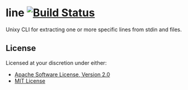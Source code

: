 # line [![Build Status][build.svg]][build]

Unixy CLI for extracting one or more specific lines from stdin and files.

## License

Licensed at your discretion under either:

 - [Apache Software License, Version 2.0](./LICENSE-APACHE)
 - [MIT License](./LICENSE)

 [build]: https://github.com/naftulikay/line/actions/workflows/rust.yml
 [build.svg]: https://github.com/naftulikay/line/actions/workflows/rust.yml/badge.svg